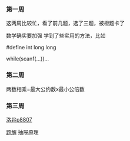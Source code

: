 ### 第一周
这两周比较忙，看了前几题，选了三题，被橙题卡了

数学确实要加强
学到了些实用的方法，比如


#define int long long

while(scanf(...))...


### 第二周
两数相乘=最大公约数x最小公倍数

### 第三周
[洛谷p8807](https://www.luogu.com.cn/problem/P8807)

[题解](https://www.luogu.com.cn/article/l692ya4j)
抽屉原理

